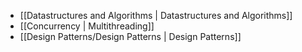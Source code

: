 - [[Datastructures and Algorithms | Datastructures and Algorithms]]
- [[Concurrency | Multithreading]]
- [[Design Patterns/Design Patterns | Design Patterns]]